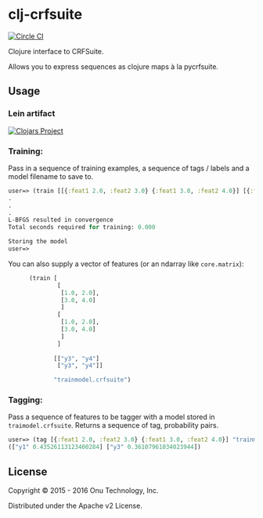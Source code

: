 # clj-crfsuite

[![Circle CI](https://circleci.com/gh/onutech/clj-crfsuite.svg?style=svg&circle-token=351e60b226583e6e24fece5d35f03fbb4f50d3bc)](https://circleci.com/gh/onutech/clj-crfsuite)

Clojure interface to CRFSuite.

Allows you to express sequences as clojure maps à la pycrfsuite.

## Usage

### Lein artifact

[![Clojars Project](http://clojars.org/clj-crfsuite/latest-version.svg)](http://clojars.org/clj-crfsuite)



### Training:

Pass in a sequence of training examples, a sequence of tags / labels and a model filename to save to.

```clojure
user=> (train [[{:feat1 2.0, :feat2 3.0} {:feat1 3.0, :feat2 4.0}] [{:feat1 2.0, :feat2 3.0} {:feat1 4.0, :feat2 5.0}]] [["y1", "y2"], ["y1", "y3"]] "trainmodel.crfsuite")
.
.
.
L-BFGS resulted in convergence
Total seconds required for training: 0.000

Storing the model
user=>
```

You can also supply a vector of features (or an ndarray like `core.matrix`):

```clojure
      (train [
              [
               [1.0, 2.0],
               [3.0, 4.0]
               ]
              [
               [1.0, 2.0],
               [3.0, 4.0]
               ]
              ]
             
             [["y3", "y4"]
              ["y3", "y4"]]

             "trainmodel.crfsuite")
```

### Tagging:

Pass a sequence of features to be tagger with a model stored in `traimodel.crfsuite`. Returns a
sequence of tag, probability pairs.

```clojure
user=> (tag [{:feat1 2.0, :feat2 3.0} {:feat1 3.0, :feat2 4.0}] "trainmodel.crfsuite")
(["y1" 0.43526113123400284] ["y3" 0.36107961034023944])
```


## License

Copyright © 2015 - 2016 Onu Technology, Inc.

Distributed under the Apache v2 License.
